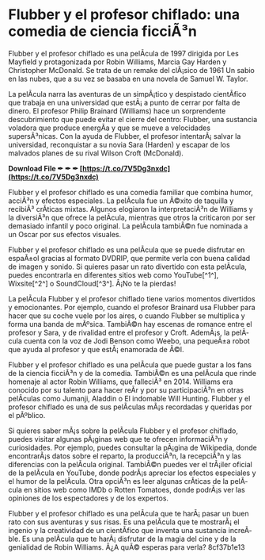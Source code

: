 # Flubber y el profesor chiflado: una comedia de ciencia ficciÃ³n
 
Flubber y el profesor chiflado es una pelÃ­cula de 1997 dirigida por Les Mayfield y protagonizada por Robin Williams, Marcia Gay Harden y Christopher McDonald. Se trata de un remake del clÃ¡sico de 1961 Un sabio en las nubes, que a su vez se basaba en una novela de Samuel W. Taylor.
 
La pelÃ­cula narra las aventuras de un simpÃ¡tico y despistado cientÃ­fico que trabaja en una universidad que estÃ¡ a punto de cerrar por falta de dinero. El profesor Philip Brainard (Williams) hace un sorprendente descubrimiento que puede evitar el cierre del centro: Flubber, una sustancia voladora que produce energÃ­a y que se mueve a velocidades supersÃ³nicas. Con la ayuda de Flubber, el profesor intentarÃ¡ salvar la universidad, reconquistar a su novia Sara (Harden) y escapar de los malvados planes de su rival Wilson Croft (McDonald).
 
**Download File ✒ ✒ ✒ [https://t.co/7V5Dg3nxdc](https://t.co/7V5Dg3nxdc)**


 
Flubber y el profesor chiflado es una comedia familiar que combina humor, acciÃ³n y efectos especiales. La pelÃ­cula fue un Ã©xito de taquilla y recibiÃ³ crÃ­ticas mixtas. Algunos elogiaron la interpretaciÃ³n de Williams y la diversiÃ³n que ofrece la pelÃ­cula, mientras que otros la criticaron por ser demasiado infantil y poco original. La pelÃ­cula tambiÃ©n fue nominada a un Oscar por sus efectos visuales.
 
Flubber y el profesor chiflado es una pelÃ­cula que se puede disfrutar en espaÃ±ol gracias al formato DVDRIP, que permite verla con buena calidad de imagen y sonido. Si quieres pasar un rato divertido con esta pelÃ­cula, puedes encontrarla en diferentes sitios web como YouTube[^1^], Wixsite[^2^] o SoundCloud[^3^]. Â¡No te la pierdas!
  
La pelÃ­cula Flubber y el profesor chiflado tiene varios momentos divertidos y emocionantes. Por ejemplo, cuando el profesor Brainard usa Flubber para hacer que su coche vuele por los aires, o cuando Flubber se multiplica y forma una banda de mÃºsica. TambiÃ©n hay escenas de romance entre el profesor y Sara, y de rivalidad entre el profesor y Croft. AdemÃ¡s, la pelÃ­cula cuenta con la voz de Jodi Benson como Weebo, una pequeÃ±a robot que ayuda al profesor y que estÃ¡ enamorada de Ã©l.
 
Flubber y el profesor chiflado es una pelÃ­cula que puede gustar a los fans de la ciencia ficciÃ³n y de la comedia. TambiÃ©n es una pelÃ­cula que rinde homenaje al actor Robin Williams, que falleciÃ³ en 2014. Williams era conocido por su talento para hacer reÃ­r y por su participaciÃ³n en otras pelÃ­culas como Jumanji, Aladdin o El indomable Will Hunting. Flubber y el profesor chiflado es una de sus pelÃ­culas mÃ¡s recordadas y queridas por el pÃºblico.
  
Si quieres saber mÃ¡s sobre la pelÃ­cula Flubber y el profesor chiflado, puedes visitar algunas pÃ¡ginas web que te ofrecen informaciÃ³n y curiosidades. Por ejemplo, puedes consultar la pÃ¡gina de Wikipedia, donde encontrarÃ¡s datos sobre el reparto, la producciÃ³n, la recepciÃ³n y las diferencias con la pelÃ­cula original. TambiÃ©n puedes ver el trÃ¡iler oficial de la pelÃ­cula en YouTube, donde podrÃ¡s apreciar los efectos especiales y el humor de la pelÃ­cula. Otra opciÃ³n es leer algunas crÃ­ticas de la pelÃ­cula en sitios web como IMDb o Rotten Tomatoes, donde podrÃ¡s ver las opiniones de los espectadores y de los expertos.
 
Flubber y el profesor chiflado es una pelÃ­cula que te harÃ¡ pasar un buen rato con sus aventuras y sus risas. Es una pelÃ­cula que te mostrarÃ¡ el ingenio y la creatividad de un cientÃ­fico que inventa una sustancia increÃ­ble. Es una pelÃ­cula que te harÃ¡ disfrutar de la magia del cine y de la genialidad de Robin Williams. Â¿A quÃ© esperas para verla?
 8cf37b1e13
 
